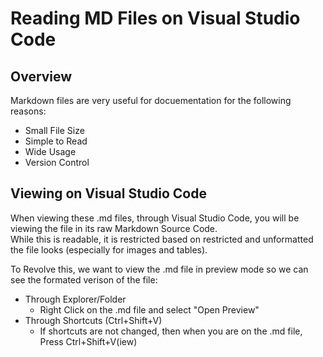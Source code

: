 # Reading MD Files on Visual Studio Code

## Overview
Markdown files are very useful for docuementation for the following reasons:
- Small File Size
- Simple to Read
- Wide Usage
- Version Control

## Viewing on Visual Studio Code
When viewing these .md files, through Visual Studio Code, you will be viewing the file in its raw Markdown Source Code.<br>
While this is readable, it is restricted based on restricted and unformatted the file looks (especially for images and tables).<br>

To Revolve this, we want to view the .md file in preview mode so we can see the formated verison of the file:
- Through Explorer/Folder
    - Right Click on the .md file and select "Open Preview"
- Through Shortcuts (Ctrl+Shift+V)
    - If shortcuts are not changed, then when you are on the .md file, Press Ctrl+Shift+V(iew)
